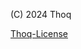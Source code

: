 (C) 2024 Thoq


[Thoq-License](https://raw.githubusercontent.com/Thoq-jar/Thoq-License/main/License)
